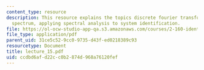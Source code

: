 ```yaml
---
content_type: resource
description: This resource explains the topics discrete fourier transform and power
  spectrum, applying spectral analysis to system identification.
file: https://ol-ocw-studio-app-qa.s3.amazonaws.com/courses/2-160-identification-estimation-and-learning-spring-2006/ccdbd6afd22cc0b2874d968a76120fef_lecture_15.pdf
file_type: application/pdf
parent_uid: 31ce5c52-9cc0-9735-d43f-ed0218389c93
resourcetype: Document
title: lecture_15.pdf
uid: ccdbd6af-d22c-c0b2-874d-968a76120fef
---
```

